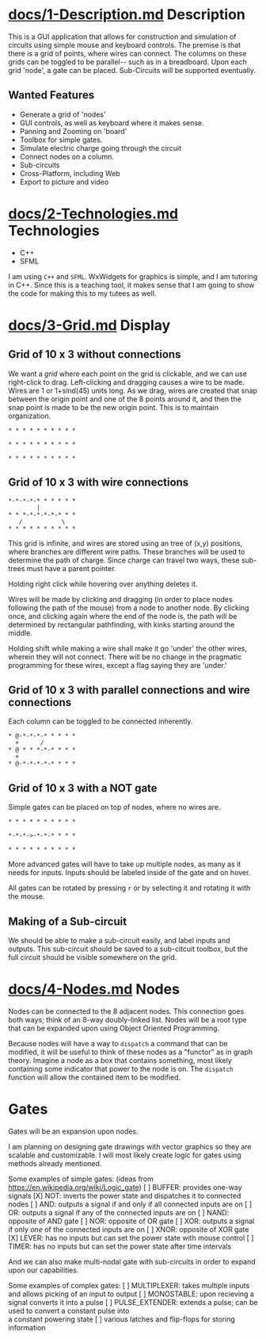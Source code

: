 [docs/1-Description.md](docs/1-Description.md)
Description
===
This is a GUI application that allows for construction and simulation of circuits using simple mouse and keyboard controls. The premise is that there is a grid of points, where wires can connect. The columns on these grids can be toggled to be parallel-- such as in a breadboard. Upon each grid 'node', a gate can be placed. Sub-Circuits will be supported eventually.

Wanted Features
---
- Generate a grid of 'nodes'
- GUI controls, as well as keyboard where it makes sense.
- Panning and Zooming on 'board'
- Toolbox for simple gates.
- Simulate electric charge going through the circuit
- Connect nodes on a column.
- Sub-circuits
- Cross-Platform, including Web
- Export to picture and video

[docs/2-Technologies.md](docs/2-Technologies.md)
Technologies
===
- C++
- SFML

I am using `C++` and `SFML`.  WxWidgets for graphics is simple, and I am tutoring in C++. Since this is a teaching tool, it makes sense that I am going to show the code for making this to my tutees as well.

[docs/3-Grid.md](docs/3-Grid.md)
Display
===


Grid of 10 x 3 without connections
---
We want a *grid* where each point on the grid is clickable, and we can use right-click to drag.
Left-clicking and dragging causes a wire to be made. Wires are 1 or 1+sind(45) units long. 
As we drag, wires are created that snap between the origin point and one of the 8
points around it, and then the snap point is made to be the new origin point. This
is to maintain organization.
```
* * * * * * * * * *

* * * * * * * * * *

* * * * * * * * * *
```

Grid of 10 x 3 with wire connections
---
```
*-*-*-*-* * * * * *
        |
* * *-*-*-*-*-* * *
   /           \
* * * * * * * * * *
```

This grid is infinite, and wires are stored using an tree of (x,y) positions,
where branches are different wire paths. These branches will be used to determine
the path of charge. Since charge can travel two ways, these sub-trees must have
a parent pointer.

Holding right click while hovering over anything deletes it.

Wires will be made by clicking and dragging (in order to place nodes following
the path of the mouse) from a node to another node. By clicking once,
and clicking again where the end of the node is, the path will
be determined by rectangular pathfinding, with kinks starting around the middle.

Holding shift while making a wire shall make it go 'under' the other wires, wherein
they will not connect. There will be no change in the pragmatic programming for these
wires, except a flag saying they are 'under.'

Grid of 10 x 3 with parallel connections and wire connections
---
Each column can be toggled to be connected inherently.
```
* @-*-*-*-* * * * *
  +      /
* @ * * *-*-* * * *
  +
* @-*-*-*-*-* * * *
```

Grid of 10 x 3 with a NOT gate
---
Simple gates can be placed on top of nodes, where no wires are.
```
* * * * * * * * * *

*-*-*->-*-*-* * * *

* * * * * * * * * *
```

More advanced gates will have to take up multiple nodes, as many as it needs
for inputs. Inputs should be labeled inside of the gate and on hover.

All gates can be rotated by pressing `r` or by selecting it and rotating it with
the mouse.

Making of a Sub-circuit
---
We should be able to make a sub-circuit easily, and label inputs and outputs.
This sub-circuit should be saved to a sub-citcuit toolbox, but the full circuit
should be visible somewhere on the grid.

[docs/4-Nodes.md](docs/4-Nodes.md)
Nodes
===
Nodes can be connected to the 8 adjacent nodes. This connection goes both ways;
think of an 8-way doubly-linked list. Nodes will be a root type that can be
expanded upon using Object Oriented Programming.

Because nodes will have a way to `dispatch` a command that can be modified, it
will be useful to think of these nodes as a "functor" as in graph theory.
Imagine a node as a box that contains something, most likely containing some
indicator that power to the node is on. The `dispatch` function will allow
the contained item to be modified.

Gates
===
Gates will be an expansion upon nodes.

I am planning on designing gate drawings with vector graphics so they are
scalable and customizable.  I will most likely create logic for gates using
methods already mentioned.

Some examples of simple gates: (ideas from <https://en.wikipedia.org/wiki/Logic_gate>)
[ ] BUFFER: provides one-way signals
[X] NOT: inverts the power state and dispatches it to connected nodes
[ ] AND: outputs a signal if and only if all connected inputs are on
[ ] OR: outputs a signal if any of the connected inputs are on
[ ] NAND: opposite of AND gate
[ ] NOR: opposite of OR gate
[ ] XOR: outputs a signal if only _one_ of the connected inputs are on
[ ] XNOR: opposite of XOR gate
[X] LEVER: has no inputs but can set the power state with mouse control
[ ] TIMER: has no inputs but can set the power state after time intervals

And we can also make multi-nodal gate with sub-circuits in order to expand upon
our capabilities.

Some examples of complex gates:
[ ] MULTIPLEXER: takes multiple inputs and allows picking of an input to output
[ ] MONOSTABLE: upon recieving a signal converts it into a pulse
[ ] PULSE_EXTENDER: extends a pulse; can be used to convert a constant pulse into  
  a constant powering state
[ ] various latches and flip-flops for storing information

